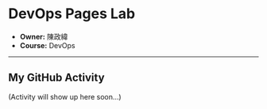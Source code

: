 ﻿# DevOps Pages Lab 

* **Owner:** 陳政緯
* **Course:** DevOps

---

## My GitHub Activity

(Activity will show up here soon...)
